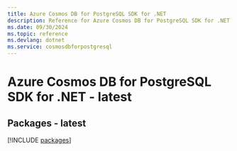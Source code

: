 ```yaml
---
title: Azure Cosmos DB for PostgreSQL SDK for .NET
description: Reference for Azure Cosmos DB for PostgreSQL SDK for .NET
ms.date: 09/30/2024
ms.topic: reference
ms.devlang: dotnet
ms.service: cosmosdbforpostgresql
---
```

# Azure Cosmos DB for PostgreSQL SDK for .NET - latest
## Packages - latest
[!INCLUDE [packages](cosmos-db-for-postgresql-index.md)]